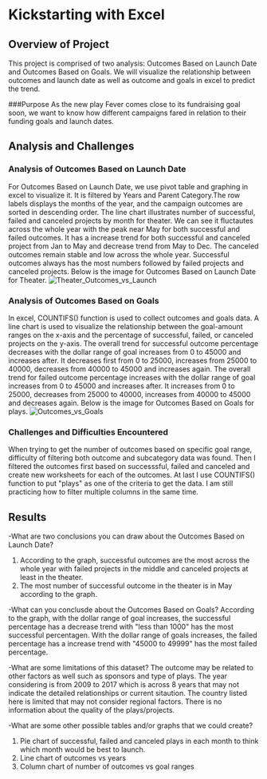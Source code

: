 # Kickstarting with Excel


## Overview of Project
This project is comprised of two analysis: Outcomes Based on Launch Date and Outcomes Based on Goals. We will visualize the relationship between outcomes and launch date as well as outcome and goals in excel to predict the trend.

###Purpose
As the new play Fever comes close to its fundraising goal soon, we want to know how different campaigns fared in relation to their funding goals and launch dates.



## Analysis and Challenges

### Analysis of Outcomes Based on Launch Date
For Outcomes Based on Launch Date, we use pivot table and graphing in excel to visualize it. It is filtered by Years and Parent Category.The row labels displays the months of the year, and the campaign outcomes are sorted in descending order. The line chart illustrates number of successful, failed and canceled projects by month for theater. We can see it fluctautes across the whole year with the peak near May for both successful and failed outcomes. It has a increase trend for both successful and canceled project from Jan to May and decrease trend from May to Dec. The canceled outcomes remain stable and low across the whole year. Successful outcomes always has the most numbers followed by failed projects and canceled projects. Below is the image for Outcomes Based on Launch Date for Theater.
![Theater_Outcomes_vs_Launch](https://user-images.githubusercontent.com/82549066/115595276-ba5e2380-a2a4-11eb-9a6a-fbea4e7316bf.png)

### Analysis of Outcomes Based on Goals
In excel, COUNTIFS() function is used to collect outcomes and goals data. A line chart is used to visualize the relationship between the goal-amount ranges on the x-axis and the percentage of successful, failed, or canceled projects on the y-axis. The overall trend for successful outcome percentage decreases with the dollar range of goal increases from 0 to 45000 and increases after. It decreases first from 0 to 25000, increases from 25000 to 40000, decreases from 40000 to 45000 and increases again. The overall trend for failed outcome percentage increases with the dollar range of goal increases from 0 to 45000 and increases after. It increases from 0 to 25000, decreases from 25000 to 40000, increases from 40000 to 45000 and decreases again. Below is the image for Outcomes Based on Goals for plays.
![Outcomes_vs_Goals](https://user-images.githubusercontent.com/82549066/115595673-38bac580-a2a5-11eb-8c1e-04f4f84b7d4a.png)

### Challenges and Difficulties Encountered
When trying to get the number of outcomes based on specific goal range, difficulty of filtering both outcome and subcategory data was found. Then I filtered the outcomes first based on successsful, failed and canceled and create new worksheets for each of the outcomes. At last I use COUNTIFS() function to put "plays" as one of the criteria to get the data. I am still practicing how to filter multiple columns in the same time.



## Results
-What are two conclusions you can draw about the Outcomes Based on Launch Date?
1. According to the graph, successful outcomes are the most across the whole year with failed projects in the middle and canceled projects at least in the theater.
2. The most number of successful outcome in the theater is in May according to the graph.

-What can you conclusde about the Outcomes Based on Goals?
According to the graph, with the dollar range of goal increases, the successful percentage has a decrease trend with "less than 1000" has the most successful percentagen. With the dollar range of goals increases, the failed percentage has a increase trend with "45000 to 49999" has the most failed percentage.

-What are some limitations of this dataset?
The outcome may be related to other factors as well such as sponsors and type of plays.
The year considering is from 2009 to 2017 which is across 8 years that may not indicate the detailed relationships or current sitaution.
The country listed here is limited that may not consider regional factors.
There is no information about the quality of the plays/projects.

-What are some other possible tables and/or graphs that we could create?
1. Pie chart of successful, failed and canceled plays in each month to think which month would be best to launch.
2. Line chart of outcomes vs years
3. Column chart of number of outcomes vs goal ranges
